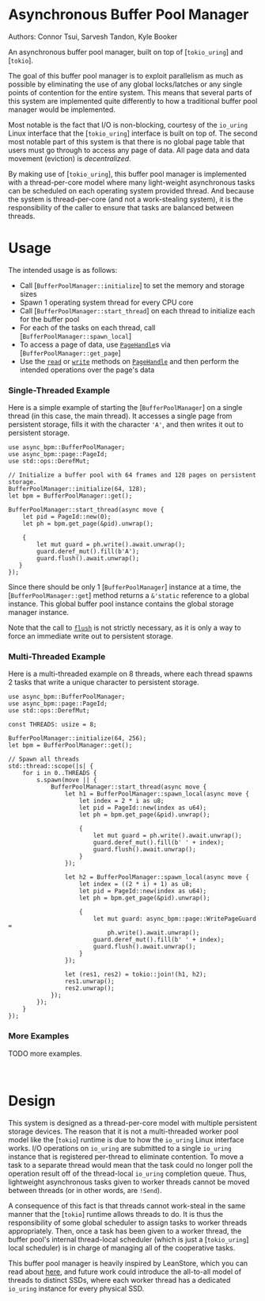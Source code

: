 # Asynchronous Buffer Pool Manager

Authors: Connor Tsui, Sarvesh Tandon, Kyle Booker

An asynchronous buffer pool manager, built on top of [`tokio_uring`] and [`tokio`].

The goal of this buffer pool manager is to exploit parallelism as much as possible by eliminating
the use of any global locks/latches or any single points of contention for the entire system. This
means that several parts of this system are implemented quite differently to how a traditional
buffer pool manager would be implemented.

Most notable is the fact that I/O is non-blocking, courtesy of the `io_uring` Linux interface that
the [`tokio_uring`] interface is built on top of. The second most notable part of this system is
that there is no global page table that users must go through to access any page of data. All page
data and data movement (eviction) is _decentralized_.

By making use of [`tokio_uring`], this buffer pool manager is implemented with a thread-per-core
model where many light-weight asynchronous tasks can be scheduled on each operating system provided
thread. And because the system is thread-per-core (and not a work-stealing system), it is the
responsibility of the caller to ensure that tasks are balanced between threads.

# Usage

The intended usage is as follows:

-   Call [`BufferPoolManager::initialize`] to set the memory and storage sizes
-   Spawn 1 operating system thread for every CPU core
-   Call [`BufferPoolManager::start_thread`] on each thread to initialize each for the buffer pool
-   For each of the tasks on each thread, call [`BufferPoolManager::spawn_local`]
-   To access a page of data, use [`PageHandle`](crate::page::PageHandle)s via
    [`BufferPoolManager::get_page`]
-   Use the [`read`](crate::page::PageHandle::read) or [`write`](crate::page::PageHandle::write)
    methods on [`PageHandle`](crate::page::PageHandle) and then perform the intended operations over
    the page's data

### Single-Threaded Example

Here is a simple example of starting the [`BufferPoolManager`] on a single thread (in this case,
the main thread). It accesses a single page from persistent storage, fills it with the character
`'A'`, and then writes it out to persistent storage.

```rust,no_run
use async_bpm::BufferPoolManager;
use async_bpm::page::PageId;
use std::ops::DerefMut;

// Initialize a buffer pool with 64 frames and 128 pages on persistent storage.
BufferPoolManager::initialize(64, 128);
let bpm = BufferPoolManager::get();

BufferPoolManager::start_thread(async move {
    let pid = PageId::new(0);
    let ph = bpm.get_page(&pid).unwrap();

    {
        let mut guard = ph.write().await.unwrap();
        guard.deref_mut().fill(b'A');
        guard.flush().await.unwrap();
   }
});
```

Since there should be only 1 [`BufferPoolManager`] instance at a time, the
[`BufferPoolManager::get`] method returns a `&'static` reference to a global instance. This
global buffer pool instance contains the global storage manager instance.

Note that the call to [`flush`](crate::page::WritePageGuard::flush) is not strictly
necessary, as it is only a way to force an immediate write out to persistent storage.

### Multi-Threaded Example

Here is a multi-threaded example on 8 threads, where each thread spawns 2 tasks that write a
unique character to persistent storage.

```rust,no_run
use async_bpm::BufferPoolManager;
use async_bpm::page::PageId;
use std::ops::DerefMut;

const THREADS: usize = 8;

BufferPoolManager::initialize(64, 256);
let bpm = BufferPoolManager::get();

// Spawn all threads
std::thread::scope(|s| {
    for i in 0..THREADS {
        s.spawn(move || {
            BufferPoolManager::start_thread(async move {
                let h1 = BufferPoolManager::spawn_local(async move {
                    let index = 2 * i as u8;
                    let pid = PageId::new(index as u64);
                    let ph = bpm.get_page(&pid).unwrap();

                    {
                        let mut guard = ph.write().await.unwrap();
                        guard.deref_mut().fill(b' ' + index);
                        guard.flush().await.unwrap();
                    }
                });

                let h2 = BufferPoolManager::spawn_local(async move {
                    let index = ((2 * i) + 1) as u8;
                    let pid = PageId::new(index as u64);
                    let ph = bpm.get_page(&pid).unwrap();

                    {
                        let mut guard: async_bpm::page::WritePageGuard =
                            ph.write().await.unwrap();
                        guard.deref_mut().fill(b' ' + index);
                        guard.flush().await.unwrap();
                    }
                });

                let (res1, res2) = tokio::join!(h1, h2);
                res1.unwrap();
                res2.unwrap();
            });
        });
    }
});
```

### More Examples

TODO more examples.

<br>

# Design

This system is designed as a thread-per-core model with multiple persistent storage devices. The
reason that it is not a multi-threaded worker pool model like the [`tokio`] runtime is due to how
the `io_uring` Linux interface works. I/O operations on `io_uring` are submitted to a single
`io_uring` instance that is registered per-thread to eliminate contention. To move a task to a
separate thread would mean that the task could no longer poll the operation result off of the
thread-local `io_uring` completion queue. Thus, lightweight asynchronous tasks given to worker
threads cannot be moved between threads (or in other words, are `!Send`).

A consequence of this fact is that threads cannot work-steal in the same manner that the [`tokio`]
runtime allows threads to do. It is thus the responsibility of some global scheduler to assign tasks
to worker threads appropriately. Then, once a task has been given to a worker thread, the buffer
pool's internal thread-local scheduler (which is just a [`tokio_uring`] local scheduler) is in
charge of managing all of the cooperative tasks.

This buffer pool manager is heavily inspired by LeanStore, which you can read about
[here](https://www.vldb.org/pvldb/vol16/p2090-haas.pdf), and future work could introduce the
all-to-all model of threads to distinct SSDs, where each worker thread has a dedicated `io_uring`
instance for every physical SSD.
